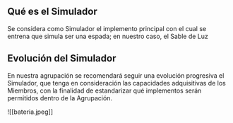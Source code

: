 ## Qué es el Simulador

Se considera como Simulador el implemento principal con el cual se entrena que simula ser una espada; en nuestro caso, el Sable de Luz

## Evolución del Simulador

En nuestra agrupación se recomendará seguir una evolución progresiva el Simulador, que tenga en consideración  las capacidades adquisitivas de los Miembros, con la finalidad de estandarizar qué implementos serán permitidos dentro de la Agrupación.


![[bateria.jpeg]]